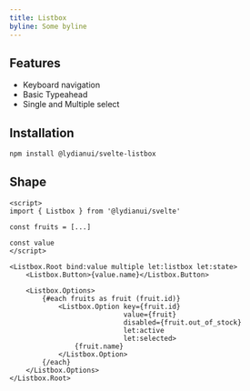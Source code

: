 ```yaml
---
title: Listbox
byline: Some byline
---
```


<script>
import Demo from "$helpers/components/Demo.svelte"
</script>


## Features

- Keyboard navigation
- Basic Typeahead
- Single and Multiple select


## Installation

```bash
npm install @lydianui/svelte-listbox
```


## Shape

```svelte
<script>
import { Listbox } from '@lydianui/svelte'

const fruits = [...]

const value
</script>

<Listbox.Root bind:value multiple let:listbox let:state>
    <Listbox.Button>{value.name}</Listbox.Button>
    
    <Listbox.Options>
        {#each fruits as fruit (fruit.id)}
            <Listbox.Option key={fruit.id}
                            value={fruit}
                            disabled={fruit.out_of_stock}
                            let:active
                            let:selected>
                {fruit.name}
            </Listbox.Option>
        {/each}
    </Listbox.Options>
</Listbox.Root>
```